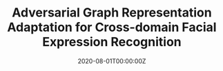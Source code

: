 ---
title: "Adversarial Graph Representation Adaptation for Cross-domain Facial Expression Recognition"
authors:
- Yuan Xie
- Tianshui Chen<sup>*</sup> 
- <u>**Tao Pu**</u>
- Hefeng Wu
- Liang Lin
date: "2020-08-01T00:00:00Z"
doi: ""

# Schedule page publish date (NOT publication's date).
publishDate: "2020-10-12T00:00:00Z"

# Publication type.
# Legend: 0 = Uncategorized; 1 = Conference paper; 2 = Journal article;
# 3 = Preprint / Working Paper; 4 = Report; 5 = Book; 6 = Book section;
# 7 = Thesis; 8 = Patent
publication_types: ["1"]

# Publication name and optional abbreviated publication name.
publication: Proceedings of the 28th ACM international conference on Multimedia
publication_short: ACM MM

abstract: 
  
# Summary. An optional shortened abstract.
summary: 

tags:
#- Source Themes
featured: false #true

#links:
#- name: Custom Link
#  url: http://example.org

url_pdf: 'https://dl.acm.org/doi/10.1145/3394171.3413822'
url_code: 'https://github.com/HCPLab-SYSU/CD-FER-Benchmark'
url_dataset: ''
url_poster: ''
url_project: ''
url_slides: ''
url_source: ''
url_video: ''

# Featured image
# To use, add an image named `featured.jpg/png` to your page's folder. 
image:
  caption: '' #'The overall pipeline of AGRA'
  focal_point: ""
  preview_only: false

# Associated Projects (optional).
#   Associate this publication with one or more of your projects.
#   Simply enter your project's folder or file name without extension.
#   E.g. `internal-project` references `content/project/internal-project/index.md`.
#   Otherwise, set `projects: []`.
projects: []
#- internal-project

# Slides (optional).
#   Associate this publication with Markdown slides.
#   Simply enter your slide deck's filename without extension.
#   E.g. `slides: "example"` references `content/slides/example/index.md`.
#   Otherwise, set `slides: ""`.
slides: "" #example
---